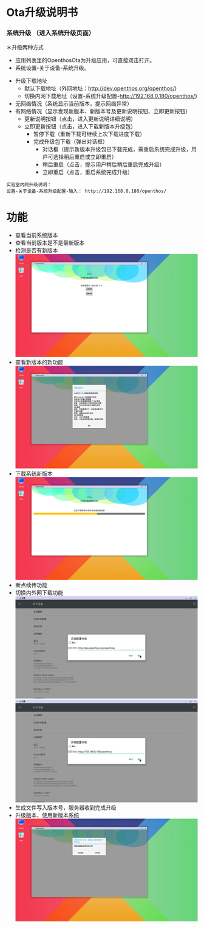 # Ota升级说明书
### 系统升级 （进入系统升级页面）
 ＊升级两种方式
   - 应用列表里的OpenthosOta为升级应用，可直接双击打开。
   - 系统设置-关于设备-系统升级。
 * 升级下载地址
   - 默认下载地址（外网地址：http://dev.openthos.org/openthos/)
   - 切换内网下载地址（设置-系统升级配置-http://192.168.0.180/openthos/)
 * 无网络情况（系统显示当前版本，提示网络异常）
 * 有网络情况（显示发现新版本、新版本号及更新说明按钮、立即更新按钮）
   - 更新说明按钮（点击，进入更新说明详细说明）
   - 立即更新按钮（点击，进入下载新版本升级包）
      - 暂停下载（重新下载可继续上次下载进度下载）
      - 完成升级包下载（弹出对话框）
        - 对话框（提示新版本升级包已下载完成，需重启系统完成升级，用户可选择稍后重启或立即重启）
        - 稍后重启（点击，提示用户稍后稍后重启完成升级）
        - 立即重启（点击，重启系统完成升级）

```
实验室内网升级说明：
设置-关于设备-系统升级配置-输入： http://192.168.0.180/openthos/
```
# 功能  
- 查看当前系统版本
- 查看当前版本是不是最新版本
- 检测是否有新版本
  ![](pic/shengji/Screenshot_2017-03-14-15-08-13.png)
- 查看新版本的新功能
  ![](pic/shengji/Screenshot_2017-03-14-15-08-20.png)
- 下载系统新版本
  ![](pic/shengji/Screenshot_2017-03-14-15-08-30.png)
- 断点续传功能
- 切换内外网下载功能
  ![](pic/shengji/tmp_4267-Screenshot_2017-03-14-15-15-5738969218.png)
  ![](pic/shengji/tmp_4267-ota005-1398370391.png)
- 生成文件写入版本号，服务器收到完成升级
- 升级版本，使用新版本系统
  ![](pic/shengji/Screenshot_2017-03-14-15-08-38.png)

